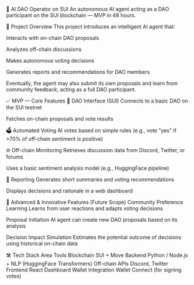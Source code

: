 🧠 AI DAO Operator on SUI
An autonomous AI agent acting as a DAO participant on the SUI blockchain — MVP in 48 hours.

📌 Project Overview
This project introduces an intelligent AI agent that:

Interacts with on-chain DAO proposals

Analyzes off-chain discussions

Makes autonomous voting decisions

Generates reports and recommendations for DAO members

Eventually, the agent may also submit its own proposals and learn from community feedback, acting as a full DAO participant.

✅ MVP — Core Features
🔗 DAO Interface (SUI)
Connects to a basic DAO on the SUI testnet

Fetches on-chain proposals and vote results

🗳️ Automated Voting
AI votes based on simple rules (e.g., vote "yes" if >70% of off-chain sentiment is positive)

🌐 Off-chain Monitoring
Retrieves discussion data from Discord, Twitter, or forums

Uses a basic sentiment analysis model (e.g., HuggingFace pipeline)

🧾 Reporting
Generates short summaries and voting recommendations

Displays decisions and rationale in a web dashboard

🚀 Advanced & Innovative Features (Future Scope)
Community Preference Learning
Learns from user reactions and adapts voting decisions

Proposal Initiation
AI agent can create new DAO proposals based on its analysis

Decision Impact Simulation
Estimates the potential outcome of decisions using historical on-chain data

🛠️ Tech Stack
Area	Tools
Blockchain	SUI + Move
Backend	Python / Node.js + NLP (HuggingFace Transformers)
Off-chain APIs	Discord, Twitter
Frontend	React Dashboard
Wallet Integration	Wallet Connect (for signing votes)

